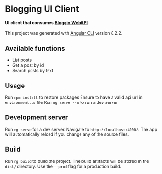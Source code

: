 # Blogging UI Client
#### UI client that consumes [Bloggin WebAPI](https://github.com/pbravi/blogging.git)

This project was generated with [Angular CLI](https://github.com/angular/angular-cli) version 8.2.2.

## Available functions
- List posts
- Get a post by id
- Search posts by text

## Usage
Run `npm install` to restore packages
Ensure to have a valid api url in `environment.ts` file
Run `ng serve --o` to run a dev server

## Development server

Run `ng serve` for a dev server. Navigate to `http://localhost:4200/`. The app will automatically reload if you change any of the source files.

## Build

Run `ng build` to build the project. The build artifacts will be stored in the `dist/` directory. Use the `--prod` flag for a production build.
